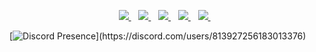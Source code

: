 

<p align='center'>
  
  <a href="https://open.spotify.com/user/31dpeb3waobebs75aih2sfuq6vfa?si=tVL6TPPDQPiwVe5IB9Q3iw">
    <img src="https://img.shields.io/badge/Spotify-1ED760?&style=for-the-badge&logo=spotify&logoColor=white" />
  </a>&nbsp;&nbsp;
  <a href="https://steamcommunity.com/id/aedaredevil">
    <img src="https://img.shields.io/badge/Steam-000000?style=for-the-badge&logo=steam&logoColor=white" />        
  </a>&nbsp;&nbsp;
  
  <a href="https://www.instagram.com/erhanzy/">
    <img src="https://img.shields.io/badge/Instagram-E4405F?style=for-the-badge&logo=instagram&logoColor=white" />        
  </a>&nbsp;&nbsp;
  <a href="https://discord.com/users/813927256183013376">
    <img src="https://img.shields.io/badge/Discord-7289DA?style=for-the-badge&logo=discord&logoColor=white" />        
  </a>&nbsp;&nbsp;
    
   <a href="https://twitter.com/aepaulallen">
    <img src="https://img.shields.io/badge/Twitter-1DA1F2?style=for-the-badge&logo=twitter&logoColor=white" />                      
  </a>&nbsp;&nbsp;
  
[![Discord Presence](https://lanyard-profile-readme.vercel.app/api/813927256183013376?theme=dark&bg=92482ecf&animated=true&hideDiscrim=true&borderRadius=30px&idleMessage=star%20wars%20izleyen%20kızlar%20yazsın...)](https://discord.com/users/813927256183013376)
  
  
